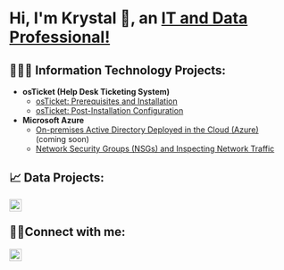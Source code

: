 <h1>Hi, I'm Krystal 🍒, an <a href="https://www.linkedin.com/in/krystal-cherry-72a20b36/">IT and Data Professional!</a></h1>

<h2> 👩🏽‍💻 Information Technology Projects:</h2>

- <b>osTicket (Help Desk Ticketing System)</b>
  - [osTicket: Prerequisites and Installation](https://github.com/krystalcherry/osticket-prereqs)
  - [osTicket: Post-Installation Configuration](https://github.com/krystalcherry/post-install-config)
- <b>Microsoft Azure</b>
  - [On-premises Active Directory Deployed in the Cloud (Azure)](https://github.com/krystalcherry/configure-ad) (coming soon)
  - [Network Security Groups (NSGs) and Inspecting Network Traffic](https://github.com/krystalcherry/azure-network-protocols)

<h2> 📈 Data Projects:</h2>

[<img align="left" alt="krystalcherry | Datacamp" width="22px" src="https://cdn.jsdelivr.net/npm/simple-icons@11.3.0/icons/datacamp.svg" />][datacamp]

[datacamp]: https://www.datacamp.com/portfolio/aquapaine83
<br>
<h2>🤳🏽Connect with me:</h2>

[<img align="left" alt="krystalcherry | LinkedIn" width="22px" src="https://cdn.jsdelivr.net/npm/simple-icons@11.3.0/icons/linkedin.svg" />][linkedin]

[linkedin]: https://linkedin.com/in/krystal-cherry-72a20b36


